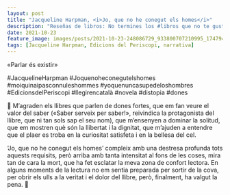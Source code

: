 ```yaml
---
layout: post
title: "Jacqueline Harpman, <i>Jo, que no he conegut els homes</i>"
description: "Reseñas de libros: No termines los #libros que no te gustan. I els #llibres que t'agraden llegeix-los tants cops com calgui."
date: 2021-10-23
feature_image: images/posts/2021-10-23-248086729_933800707210995_1747940394464328679_n_17881544975530031.webp
tags: [Jacqueline Harpman, Edicions del Periscopi, narrativa]
---
```


«Parlar és existir»
<!--more-->

#JacquelineHarpman #Joquenoheconegutelshomes #moiquinaipasconnuleshommes #yoquenuncasupedeloshombres #EdicionsdelPeriscopi #llegirencatalà #novela #distopia #dones

🤯 M’agraden els llibres que parlen de dones fortes, que em fan veure el valor del saber («Saber serveix per saber!», reivindica la protagonista del llibre, que ni tan sols sap el seu nom), que m’ensenyen a dominar la solitud, que em mostren què són la llibertat i la dignitat, que m’ajuden a entendre que el plaer es troba en la curiositat satisfeta i en la bellesa del cel.

‘Jo, que no he conegut els homes’ compleix amb una destresa profunda tots aquests requisits, però arriba amb tanta intensitat al fons de les coses, mira tan de cara la mort, que ha fet esclatar la meva zona de confort lectora. En alguns moments de la lectura no em sentia preparada per sortir de la cova, per obrir els ulls a la veritat i el dolor del llibre, però, finalment, ha valgut la pena. 🤯
